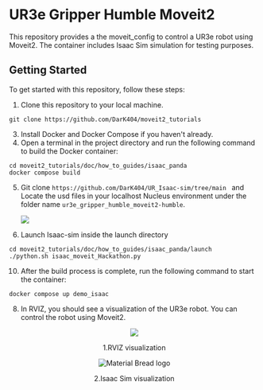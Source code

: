 # UR3e Gripper Humble Moveit2

This repository provides a the moveit_config to control a UR3e robot using Moveit2. The container includes Isaac Sim simulation for testing purposes.

## Getting Started

To get started with this repository, follow these steps:

1. Clone this repository to your local machine.
````
git clone https://github.com/DarK404/moveit2_tutorials
````
3. Install Docker and Docker Compose if you haven't already.
4. Open a terminal in the project directory and run the following command to build the Docker container:

````
cd moveit2_tutorials/doc/how_to_guides/isaac_panda
docker compose build
````

5. Git clone ````https://github.com/DarK404/UR_Isaac-sim/tree/main ```` and Locate the usd files in your localhost Nucleus environment under the folder name ````ur3e_gripper_humble_moveit2-humble````.


    <img src="https://github.com/DarK404/UR_Isaac-sim/assets/28174056/66bb133d-3a37-4419-91a9-1cd2c9408f52" />
6. Launch Isaac-sim inside the launch directory
 ````
 cd moveit2_tutorials/doc/how_to_guides/isaac_panda/launch
 ./python.sh isaac_moveit_Hackathon.py
 ````
10. After the build process is complete, run the following command to start the container:

````
docker compose up demo_isaac
````

8. In RVIZ, you should see a visualization of the UR3e robot. You can control the robot using Moveit2.

<p align="center">
  <img src="https://github.com/DarK404/UR_Isaac-sim/assets/28174056/513c5123-4fbd-4795-b3e9-099a2ef0ba4a" />
</p>
<p align="center">1.RVIZ visualization</p>

<p align="center">
  <img src="https://github.com/DarK404/UR_Isaac-sim/assets/28174056/ea1f0509-01dc-42cf-bc4f-51783011f0ab" alt="Material Bread logo" />
</p>

<p align="center">2.Isaac Sim visualization</p>

